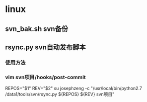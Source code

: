 linux
=====

svn_bak.sh svn备份
------

rsync.py svn自动发布脚本
------
### 使用方法
### vim svn项目/hooks/post-commit
REPOS="$1"
REV="$2"
su josephzeng -c "/usr/local/bin/python2.7 /data1/tools/svn/rsync.py ${REPOS} ${REV} svn项目"
